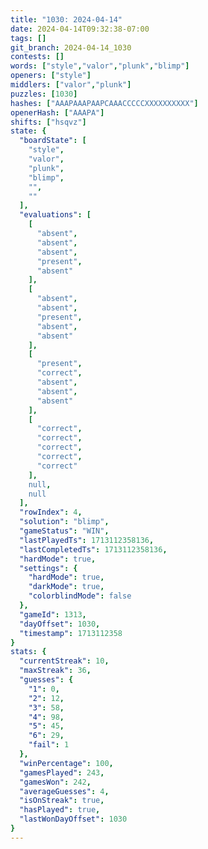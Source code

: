 ```yaml
---
title: "1030: 2024-04-14"
date: 2024-04-14T09:32:38-07:00
tags: []
git_branch: 2024-04-14_1030
contests: []
words: ["style","valor","plunk","blimp"]
openers: ["style"]
middlers: ["valor","plunk"]
puzzles: [1030]
hashes: ["AAAPAAAPAAPCAAACCCCCXXXXXXXXXX"]
openerHash: ["AAAPA"]
shifts: ["hsqvz"]
state: {
  "boardState": [
    "style",
    "valor",
    "plunk",
    "blimp",
    "",
    ""
  ],
  "evaluations": [
    [
      "absent",
      "absent",
      "absent",
      "present",
      "absent"
    ],
    [
      "absent",
      "absent",
      "present",
      "absent",
      "absent"
    ],
    [
      "present",
      "correct",
      "absent",
      "absent",
      "absent"
    ],
    [
      "correct",
      "correct",
      "correct",
      "correct",
      "correct"
    ],
    null,
    null
  ],
  "rowIndex": 4,
  "solution": "blimp",
  "gameStatus": "WIN",
  "lastPlayedTs": 1713112358136,
  "lastCompletedTs": 1713112358136,
  "hardMode": true,
  "settings": {
    "hardMode": true,
    "darkMode": true,
    "colorblindMode": false
  },
  "gameId": 1313,
  "dayOffset": 1030,
  "timestamp": 1713112358
}
stats: {
  "currentStreak": 10,
  "maxStreak": 36,
  "guesses": {
    "1": 0,
    "2": 12,
    "3": 58,
    "4": 98,
    "5": 45,
    "6": 29,
    "fail": 1
  },
  "winPercentage": 100,
  "gamesPlayed": 243,
  "gamesWon": 242,
  "averageGuesses": 4,
  "isOnStreak": true,
  "hasPlayed": true,
  "lastWonDayOffset": 1030
}
---
```

<!-- more -->
